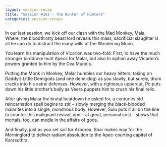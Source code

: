 ```yaml
---
layout: session-recap
title: "Session #103 - The Hunter of Hunters"
categories: session-recaps
---
```


In our last session, we kick off our clash with the Mad Monkey, Mala, Where, the bloodthirsty beast lord reveals this mass, sacrificial slaughter is all he can do to distract the many wills of the Wandering Moon. 

You learn his manipulation of Vicarion was two-fold. First, to have the much stronger birddrake hunt Apecs for Malar, but also to siphon away Vicarion’s powers granted to him by the Ova Mundis.

Putting the Monk in Monkey, Malar humbles our heavy hitters, taking on Daddy’s Little Demigods (and one demi-dog) as you slowly, but surely, drum cracks into his astral defenses. However, with a righteous uppercut, Po puts down his little brother’s bully as Veera puppets him to crush his final relic.

After giving Malar the brutal beatdown he asked for, a centuries old reincarnation spell begins to stir – slowly merging the black-blooded malarites into a single, monstrous body. However, Sulu puts it all on the line to counter this malignant revival, and – at great, personal cost – shows that mortals, too, can medle in the affairs of gods. 

And finally, just as you set sail for Arborea, Shar makes way for the Morninglord to deliver radiant absolution to the Apec-courting capital of Karasuthra.
